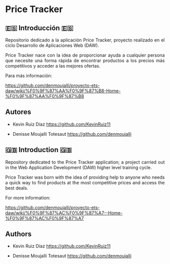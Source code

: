 # Price Tracker

## 🇪🇸 Introducción 🇪🇸

<div align="justify">
  
Repositorio dedicado a la aplicación Price Tracker, proyecto realizado en el ciclo Desarrollo de Aplicaciones Web (DAW).
  
Price Tracker nace con la idea de proporcionar ayuda a cualquier persona que necesite una forma rápida de encontrar productos a los precios más competitivos y acceder a las mejores ofertas.
  
Para más información:

https://github.com/denmoujalli/proyecto-ets-daw/wiki/%F0%9F%87%AA%F0%9F%87%B8-Home-%F0%9F%87%AA%F0%9F%87%B8
  
## Autores
* Kevin Ruiz Díaz https://github.com/KevinRuiz11
  
* Denisse Moujalli Totesaut https://github.com/denmoujalli

## 🇬🇧 Introduction 🇬🇧

Repository dedicated to the Price Tracker application; a project carried out in the Web Application Development (DAW) higher level training cycle.

Price Tracker was born with the idea of providing help to anyone who needs a quick way to find products at the most competitive prices and access the best deals.

For more information:

https://github.com/denmoujalli/proyecto-ets-daw/wiki/%F0%9F%87%AC%F0%9F%87%A7--Home-%F0%9F%87%AC%F0%9F%87%A7

## Authors
* Kevin Ruiz Díaz https://github.com/KevinRuiz11

* Denisse Moujalli Totesaut https://github.com/denmoujalli
    
</div>
